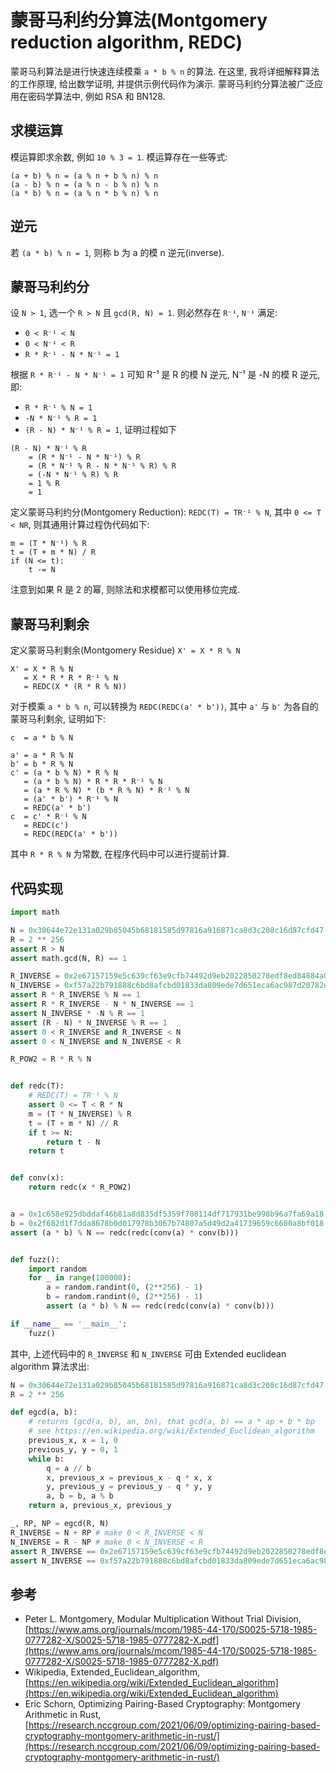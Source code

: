 # 蒙哥马利约分算法(Montgomery reduction algorithm, REDC)

蒙哥马利算法是进行快速连续模乘 `a * b % n` 的算法. 在这里, 我将详细解释算法的工作原理, 给出数学证明, 并提供示例代码作为演示. 蒙哥马利约分算法被广泛应用在密码学算法中, 例如 RSA 和 BN128.

## 求模运算

模运算即求余数, 例如 `10 % 3 = 1`. 模运算存在一些等式:

```text
(a + b) % n = (a % n + b % n) % n
(a - b) % n = (a % n - b % n) % n
(a * b) % n = (a % n * b % n) % n
```

## 逆元

若 `(a * b) % n = 1`, 则称 b 为 a 的模 n 逆元(inverse).

## 蒙哥马利约分

设 `N > 1`, 选一个 `R > N` 且 `gcd(R, N) = 1`. 则必然存在 `R⁻¹`, `N⁻¹` 满足:

- `0 < R⁻¹ < N`
- `0 < N⁻¹ < R`
- `R * R⁻¹ - N * N⁻¹ = 1`

根据 `R * R⁻¹ - N * N⁻¹ = 1` 可知 R⁻¹ 是 R 的模 N 逆元, N⁻¹ 是 -N 的模 R 逆元, 即:

- `R * R⁻¹ % N = 1`
- `-N * N⁻¹ % R = 1`
- `(R - N) * N⁻¹ % R = 1`, 证明过程如下

```text
(R - N) * N⁻¹ % R
    = (R * N⁻¹ - N * N⁻¹) % R
    = (R * N⁻¹ % R - N * N⁻¹ % R) % R
    = (-N * N⁻¹ % R) % R
    = 1 % R
    = 1
```

定义蒙哥马利约分(Montgomery Reduction): `REDC(T) = TR⁻¹ % N`, 其中 `0 <= T < NR`, 则其通用计算过程伪代码如下:

```text
m = (T * N⁻¹) % R
t = (T + m * N) / R
if (N <= t):
    t -= N
```

注意到如果 R 是 2 的幂, 则除法和求模都可以使用移位完成.

## 蒙哥马利剩余

定义蒙哥马利剩余(Montgomery Residue) `X' = X * R % N`

```text
X' = X * R % N
   = X * R * R * R⁻¹ % N
   = REDC(X * (R * R % N))
```

对于模乘 `a * b % n`, 可以转换为 `REDC(REDC(a' * b'))`, 其中 `a'` 与 `b'` 为各自的蒙哥马利剩余, 证明如下:

```text
c  = a * b % N

a' = a * R % N
b' = b * R % N
c' = (a * b % N) * R % N
   = (a * b % N) * R * R * R⁻¹ % N
   = (a * R % N) * (b * R % N) * R⁻¹ % N
   = (a' * b') * R⁻¹ % N
   = REDC(a' * b')
c  = c' * R⁻¹ % N
   = REDC(c')
   = REDC(REDC(a' * b'))
```

其中 `R * R % N` 为常数, 在程序代码中可以进行提前计算.

## 代码实现

```py
import math

N = 0x30644e72e131a029b85045b68181585d97816a916871ca8d3c208c16d87cfd47
R = 2 ** 256
assert R > N
assert math.gcd(N, R) == 1

R_INVERSE = 0x2e67157159e5c639cf63e9cfb74492d9eb2022850278edf8ed84884a014afa37
N_INVERSE = 0xf57a22b791888c6bd8afcbd01833da809ede7d651eca6ac987d20782e4866389
assert R * R_INVERSE % N == 1
assert R * R_INVERSE - N * N_INVERSE == 1
assert N_INVERSE * -N % R == 1
assert (R - N) * N_INVERSE % R == 1
assert 0 < R_INVERSE and R_INVERSE < N
assert 0 < N_INVERSE and N_INVERSE < R

R_POW2 = R * R % N


def redc(T):
    # REDC(T) = TR⁻¹ % N
    assert 0 <= T < R * N
    m = (T * N_INVERSE) % R
    t = (T + m * N) // R
    if t >= N:
        return t - N
    return t


def conv(x):
    return redc(x * R_POW2)


a = 0x1c658e925dbddaf46b81a8d835df5359f708114df717931be998b96a7fa69a18
b = 0x2f682d1f7dda8678b0d017978b3067b74807a5d49d2a41739659c6600a8bf018
assert (a * b) % N == redc(redc(conv(a) * conv(b)))


def fuzz():
    import random
    for _ in range(100000):
        a = random.randint(0, (2**256) - 1)
        b = random.randint(0, (2**256) - 1)
        assert (a * b) % N == redc(redc(conv(a) * conv(b)))

if __name__ == '__main__':
    fuzz()
```

其中, 上述代码中的 `R_INVERSE` 和 `N_INVERSE` 可由 Extended euclidean algorithm 算法求出:

```py
N = 0x30644e72e131a029b85045b68181585d97816a916871ca8d3c208c16d87cfd47
R = 2 ** 256

def egcd(a, b):
    # returns (gcd(a, b), an, bn), that gcd(a, b) == a * ap + b * bp
    # see https://en.wikipedia.org/wiki/Extended_Euclidean_algorithm
    previous_x, x = 1, 0
    previous_y, y = 0, 1
    while b:
        q = a // b
        x, previous_x = previous_x - q * x, x
        y, previous_y = previous_y - q * y, y
        a, b = b, a % b
    return a, previous_x, previous_y

_, RP, NP = egcd(R, N)
R_INVERSE = N + RP # make 0 < R_INVERSE < N
N_INVERSE = R - NP # make 0 < N_INVERSE < R
assert R_INVERSE == 0x2e67157159e5c639cf63e9cfb74492d9eb2022850278edf8ed84884a014afa37
assert N_INVERSE == 0xf57a22b791888c6bd8afcbd01833da809ede7d651eca6ac987d20782e4866389
```

## 参考

- Peter L. Montgomery, Modular Multiplication Without Trial Division, [https://www.ams.org/journals/mcom/1985-44-170/S0025-5718-1985-0777282-X/S0025-5718-1985-0777282-X.pdf](https://www.ams.org/journals/mcom/1985-44-170/S0025-5718-1985-0777282-X/S0025-5718-1985-0777282-X.pdf)
- Wikipedia, Extended_Euclidean_algorithm, [https://en.wikipedia.org/wiki/Extended_Euclidean_algorithm](https://en.wikipedia.org/wiki/Extended_Euclidean_algorithm)
- Eric Schorn, Optimizing Pairing-Based Cryptography: Montgomery Arithmetic in Rust, [https://research.nccgroup.com/2021/06/09/optimizing-pairing-based-cryptography-montgomery-arithmetic-in-rust/](https://research.nccgroup.com/2021/06/09/optimizing-pairing-based-cryptography-montgomery-arithmetic-in-rust/)
